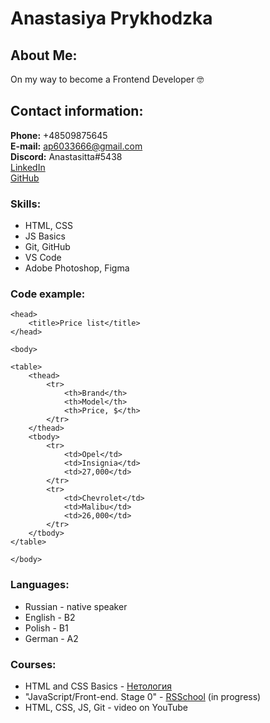 # Anastasiya Prykhodzka

## About Me:  
On my way to become a Frontend Developer 🤓

## Contact information:
**Phone:** +48509875645  
**E-mail:** ap6033666@gmail.com  
**Discord:** Anastasitta#5438  
[LinkedIn](https://www.linkedin.com/in/prykhodzka/)   
[GitHub](https://github.com/Anastasitta)  

### Skills:
* HTML, CSS
* JS Basics
* Git, GitHub
* VS Code
* Adobe Photoshop, Figma

### Code example:
```
<head>
    <title>Price list</title>
</head>

<body>

<table>
    <thead>
        <tr>
            <th>Brand</th>
            <th>Model</th>
            <th>Price, $</th>
        </tr>
    </thead>
    <tbody>
        <tr>
            <td>Opel</td>
            <td>Insignia</td>
            <td>27,000</td>
        </tr>
        <tr>
            <td>Chevrolet</td>
            <td>Malibu</td>
            <td>26,000</td>
        </tr>
    </tbody>
</table>

</body>
```

### Languages:
* Russian - native speaker
* English - B2
* Polish - B1
* German - A2

### Courses:
* HTML and CSS Basics - [Нетология](https://netology.ru)  
* "JavaScript/Front-end. Stage 0" - [RSSchool](https://rs.school/js-stage0/) (in progress)  
* HTML, CSS, JS, Git - video on YouTube  

